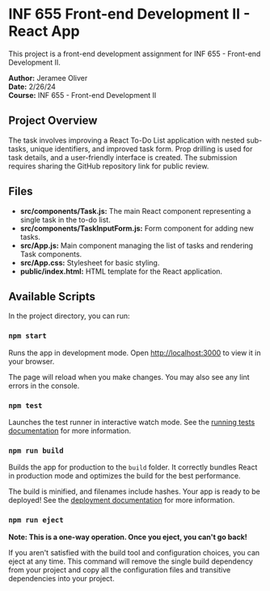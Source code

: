 # INF 655 Front-end Development II - React App

This project is a front-end development assignment for INF 655 - Front-end Development II.

**Author:** Jeramee Oliver  
**Date:** 2/26/24  
**Course:** INF 655 - Front-end Development II

## Project Overview

The task involves improving a React To-Do List application with nested sub-tasks, unique identifiers, and improved task form. Prop drilling is used for task details, and a user-friendly interface is created. The submission requires sharing the GitHub repository link for public review.

## Files

- **src/components/Task.js:** The main React component representing a single task in the to-do list.
- **src/components/TaskInputForm.js:** Form component for adding new tasks.
- **src/App.js:** Main component managing the list of tasks and rendering Task components.
- **src/App.css:** Stylesheet for basic styling.
- **public/index.html:** HTML template for the React application.

## Available Scripts

In the project directory, you can run:

### `npm start`

Runs the app in development mode. Open [http://localhost:3000](http://localhost:3000) to view it in your browser.

The page will reload when you make changes. You may also see any lint errors in the console.

### `npm test`

Launches the test runner in interactive watch mode. See the [running tests documentation](https://facebook.github.io/create-react-app/docs/running-tests) for more information.

### `npm run build`

Builds the app for production to the `build` folder. It correctly bundles React in production mode and optimizes the build for the best performance.

The build is minified, and filenames include hashes. Your app is ready to be deployed! See the [deployment documentation](https://facebook.github.io/create-react-app/docs/deployment) for more information.

### `npm run eject`

**Note: This is a one-way operation. Once you eject, you can't go back!**

If you aren't satisfied with the build tool and configuration choices, you can eject at any time. This command will remove the single build dependency from your project and copy all the configuration files and transitive dependencies into your project.
